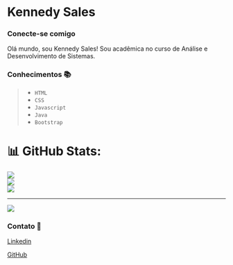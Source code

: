 # Kennedy Sales 

### Conecte-se comigo

Olá mundo, sou Kennedy Sales! Sou acadêmica no curso de Análise 
e Desenvolvimento de Sistemas.  


### Conhecimentos 📚
> *   `HTML`
> *   `CSS`
> *   `Javascript`
> *   `Java`
> *   `Bootstrap`


# 📊 GitHub Stats:
![](https://github-readme-stats.vercel.app/api?username=KennedySales&theme=merko&hide_border=false&include_all_commits=false&count_private=false)<br/>
![](https://github-readme-streak-stats.herokuapp.com/?user=KennedySales&theme=merko&hide_border=false)<br/>
![](https://github-readme-stats.vercel.app/api/top-langs/?username=KennedySales&theme=merko&hide_border=false&include_all_commits=false&count_private=false&layout=compact)

---
[![](https://visitcount.itsvg.in/api?id=KennedySales&icon=9&color=8)](https://visitcount.itsvg.in)

<!-- Proudly created with GPRM ( https://gprm.itsvg.in ) -->



### Contato 📱

[Linkedin](https://www.linkedin.com/in/kennedysales/)

[GitHub](https://github.com/kennedysales)
